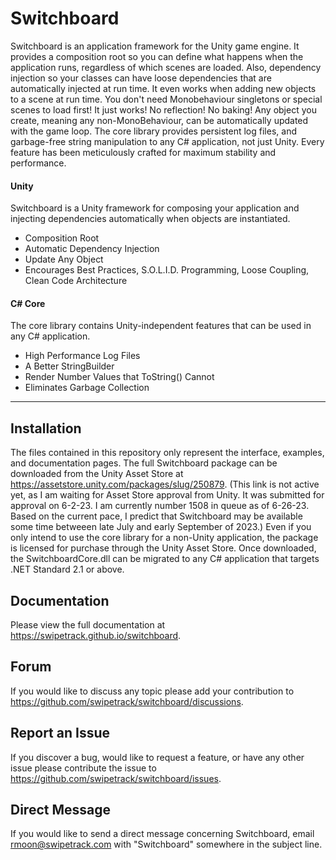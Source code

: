 # Switchboard

Switchboard is an application framework for the Unity game engine.
It provides a composition root so you can define what happens when the application runs, regardless of which scenes are loaded.
Also, dependency injection so your classes can have loose dependencies that are automatically injected at run time.
It even works when adding new objects to a scene at run time.
You don't need Monobehaviour singletons or special scenes to load first! It just works! No reflection! No baking!
Any object you create, meaning any non-MonoBehaviour, can be automatically updated with the game loop.
The core library provides persistent log files, and garbage-free string manipulation to any C# application, not just Unity.
Every feature has been meticulously crafted for maximum stability and performance.

#### Unity

Switchboard is a Unity framework for composing your application and injecting dependencies automatically when objects are instantiated.

- Composition Root
- Automatic Dependency Injection
- Update Any Object
- Encourages Best Practices, S.O.L.I.D. Programming, Loose Coupling, Clean Code Architecture

#### C# Core

The core library contains Unity-independent features that can be used in any C# application.

- High Performance Log Files
- A Better StringBuilder
- Render Number Values that ToString() Cannot
- Eliminates Garbage Collection

________________

## Installation

The files contained in this repository only represent the interface, examples, and documentation pages. The full Switchboard package can be downloaded from the Unity Asset Store at https://assetstore.unity.com/packages/slug/250879. (This link is not active yet, as I am waiting for Asset Store approval from Unity. It was submitted for approval on 6-2-23. I am currently number 1508 in queue as of 6-26-23. Based on the current pace, I predict that Switchboard may be available some time betweeen late July and early September of 2023.) Even if you only intend to use the core library for a non-Unity application, the package is licensed for purchase through the Unity Asset Store. Once downloaded, the SwitchboardCore.dll can be migrated to any C# application that targets .NET Standard 2.1 or above.

## Documentation

Please view the full documentation at https://swipetrack.github.io/switchboard.

## Forum

If you would like to discuss any topic please add your contribution to https://github.com/swipetrack/switchboard/discussions.

## Report an Issue

If you discover a bug, would like to request a feature, or have any other issue please contribute the issue to https://github.com/swipetrack/switchboard/issues.

## Direct Message

If you would like to send a direct message concerning Switchboard, email rmoon@swipetrack.com with "Switchboard" somewhere in the subject line.
